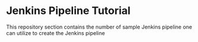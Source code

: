 

# Jenkins Pipeline Tutorial

This repository section contains the number of sample Jenkins pipeline one can utilize to create the Jenkins pipeline
